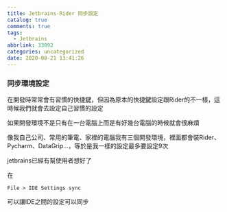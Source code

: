 ```yaml
---
title: Jetbrains-Rider 同步設定
catalog: true
comments: true
tags:
  - Jetbrains
abbrlink: 33092
categories: uncategorized
date: 2020-08-21 13:41:26
---
```


### 同步環境設定
在開發時常常會有習慣的快捷鍵，但因為原本的快捷鍵設定跟Rider的不一樣，這時候我們就會去設定自己習慣的設定<br>

如果開發環境不是只有在一台電腦上而是有好幾台電腦的時候就會很麻煩<br>

像我自己公司、常用的筆電、家裡的電腦我有三個開發環境，裡面都會裝Rider、Pycharm、DataGrip...，等於是我一樣的設定最多要設定9次

jetbrains已經有幫使用者想好了

在 
```
File > IDE Settings sync
```
可以讓IDE之間的設定可以同步



